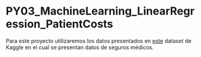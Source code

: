 # PY03_MachineLearning_LinearRegression_PatientCosts
Para este proyecto utilizaremos los datos presentados en [este](https://www.kaggle.com/mirichoi0218/insurance) dataset de Kaggle en el cual se presentan datos de seguros médicos.
